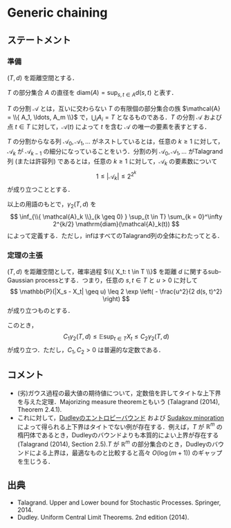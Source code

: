 # Generic chaining

## ステートメント

### 準備

$(T, d)$ を距離空間とする．

$T$ の部分集合 $A$ の直径を $\mathrm{diam}(A) = \sup_{s, t \in A} d(s, t)$ と表す．

$T$ の分割 $\mathcal{A}$ とは，互いに交わらない $T$ の有限個の部分集合の族 $\mathcal{A} = \\{ A_1, \ldots, A_m \\}$ で，$\bigcup_i A_i = T$ となるものである．$T$ の分割 $\mathcal{A}$ および点 $t \in T$ に対して，$\mathcal{A}(t)$ によって $t$ を含む $\mathcal{A}$ の唯一の要素を表すとする．

$T$ の分割からなる列 $\mathcal{A}_0, \mathcal{A}_1, \ldots$ がネストしているとは，任意の $k \geq 1$ に対して，$\mathcal{A}_k$ が $\mathcal{A}_{k - 1}$ の細分になっていることをいう．分割の列 $\mathcal{A}_0, \mathcal{A}_1, \ldots$ がTalagrand列 (または許容列) であるとは，任意の $k \geq 1$ に対して，$\mathcal{A}_k$ の要素数について
$$
1 \leq |\mathcal{A}_k| \leq 2^{2^k}
$$
が成り立つこととする．

以上の用語のもとで，$\gamma_2(T, d)$ を
$$
\inf_{\\{ \mathcal{A}_k \\}_{k \geq 0} }
\sup_{t \in T} \sum_{k = 0}^\infty 2^{k/2} \mathrm{diam}(\mathcal{A}_k(t))
$$
によって定義する．ただし，infはすべてのTalagrand列の全体にわたってとる．

### 定理の主張

$(T, d)$ を距離空間として，確率過程 $\\{ X_t: t \in T \\}$ を距離 $d$ に関するsub-Gaussian processとする．つまり，任意の $s, t \in T$ と $u > 0$ に対して
$$
\mathbb{P}(|X_s - X_t| \geq u)
\leq 2 \exp \left( - \frac{u^2}{2 d(s, t)^2} \right)
$$
が成り立つものとする．

このとき，
$$
C_1 \gamma_2(T, d) \leq
\mathbb{E} \sup_{t \in T} X_t
\leq C_2 \gamma_2(T, d)
$$
が成り立つ．ただし，$C_1, C_2 > 0$ は普遍的な定数である．


## コメント

- (劣)ガウス過程の最大値の期待値について，定数倍を許してタイトな上下界を与えた定理．Majorizing measure theoremともいう (Talagrand (2014), Theorem 2.4.1).
- これに対して，[Dudleyのエントロピーバウンド](chaining.md) および [Sudakov minoration](sudakov_minoration.md) によって得られる上下界はタイトでない例が存在する．例えば，$T$ が $\mathbb{R}^m$ の楕円体であるとき，Dudleyのバウンドよりも本質的によい上界が存在する (Talagrand (2014), Section 2.5).$T$ が $\mathbb{R}^m$ の部分集合のとき，Dudleyのバウンドによる上界は，最適なものと比較すると高々 $O(\log (m + 1))$ のギャップを生じうる．


## 出典

- Talagrand. Upper and Lower bound for Stochastic Processes. Springer, 2014.
- Dudley. Uniform Central Limit Theorems. 2nd edition (2014).
